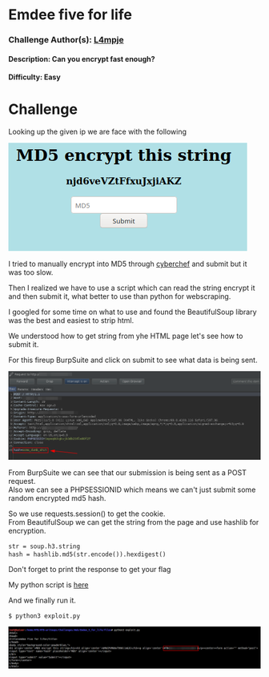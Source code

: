 # Emdee five for life

### Challenge Author(s): [L4mpje](https://www.hackthebox.eu/home/users/profile/29267)

#### Description: Can you encrypt fast enough?
#### Difficulty: Easy

# Challenge

Looking up the given ip we are face with the following      

![](images/browser.png)

I tried to manually encrypt into MD5 through [cyberchef](https://gchq.github.io/CyberChef/) and submit but it was too slow. 
    
Then I realized we have to use a script which can read the string encrypt it and then submit it, what better to use than python for webscraping.        

I googled for some time on what to use and found the BeautifulSoup library was the best and easiest to strip html.      

We understood how to get string from yhe HTML page let's see how to submit it.      

For this fireup BurpSuite and click on submit to see what data is being sent.           

![](images/burp.png)        

From BurpSuite we can see that our submission is being sent as a POST request.      
Also we can see a PHPSESSIONID which means we can't just submit some random encrypted md5 hash.         

So we use requests.session() to get the cookie.     
From BeautifulSoup we can get the string from the page and use hashlib for encryption.  
```(python)
str = soup.h3.string
hash = hashlib.md5(str.encode()).hexdigest()
```    
Don't forget to print the response to get your flag

My python script is [here](files/md.py)

And we finally run it.      

```
$ python3 exploit.py
```
![](images/flag.png)